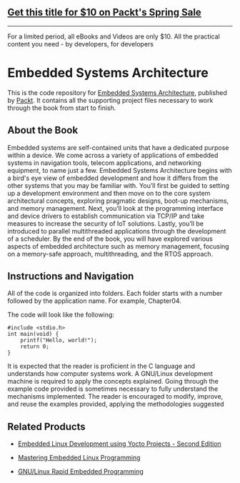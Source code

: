 ## [Get this title for $10 on Packt's Spring Sale](https://www.packt.com/B09450?utm_source=github&utm_medium=packt-github-repo&utm_campaign=spring_10_dollar_2022)
-----
For a limited period, all eBooks and Videos are only $10. All the practical content you need \- by developers, for developers

# Embedded Systems Architecture
This is the code repository for [Embedded Systems Architecture](https://www.packtpub.com/application-development/embedded-systems-architecture?utm_source=github&utm_medium=repository&utm_campaign=9781788832502), published by [Packt](https://www.packtpub.com/?utm_source=github). It contains all the supporting project files necessary to work through the book from start to finish.
## About the Book
Embedded systems are self-contained units that have a dedicated purpose within a device. We come across a variety of applications of embedded systems in navigation tools, telecom applications, and networking equipment, to name just a few.
Embedded Systems Architecture begins with a bird's eye view of embedded development and how it differs from the other systems that you may be familiar with. You’ll first be guided to setting up a development environment and then move on to the core system architectural concepts, exploring pragmatic designs, boot-up mechanisms, and memory management. Next, you’ll look at the programming interface and device drivers to establish communication via TCP/IP and take measures to increase the security of IoT solutions. Lastly, you’ll be introduced to parallel multithreaded applications through the development of a scheduler.
By the end of the book, you will have explored various aspects of embedded architecture such as memory management, focusing on a memory-safe approach, multithreading, and the RTOS approach.
## Instructions and Navigation
All of the code is organized into folders. Each folder starts with a number followed by the application name. For example, Chapter04.



The code will look like the following:
```
#include <stdio.h>
int main(void) {
    printf("Hello, world!");
    return 0;
}
```

It is expected that the reader is proficient in the C language and understands how computer systems work. A GNU/Linux development machine is required to apply the concepts explained. Going through the example code provided is sometimes necessary to fully understand the mechanisms implemented. The reader is encouraged to modify, improve, and reuse the examples provided, applying the methodologies suggested

## Related Products
* [Embedded Linux Development using Yocto Projects - Second Edition](https://www.packtpub.com/virtualization-and-cloud/embedded-linux-development-using-yocto-projects-second-edition?utm_source=github&utm_medium=repository&utm_campaign=9781788470469)

* [Mastering Embedded Linux Programming](https://www.packtpub.com/networking-and-servers/mastering-embedded-linux-programming?utm_source=github&utm_medium=repository&utm_campaign=9781784392536)

* [GNU/Linux Rapid Embedded Programming](https://www.packtpub.com/hardware-and-creative/gnulinux-rapid-embedded-programming?utm_source=github&utm_medium=repository&utm_campaign=9781786461803)

